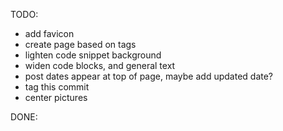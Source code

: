 TODO:

- add favicon
- create page based on tags
- lighten code snippet background
- widen code blocks, and general text
- post dates appear at top of page, maybe add updated date?
- tag this commit
- center pictures

DONE:

